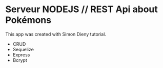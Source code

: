 # Serveur NODEJS // REST Api about Pokémons


This app was created with Simon Dieny tutorial.


- CRUD
- Sequelize
- Express
- Bcrypt
